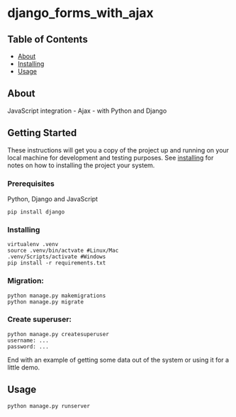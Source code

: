 # django_forms_with_ajax
## Table of Contents

- [About](#about)
- [Installing](#installing)
- [Usage](#usage)

## About <a name = "about"></a>

JavaScript integration - Ajax - with Python and Django

## Getting Started <a name = "getting_started"></a>

These instructions will get you a copy of the project up and running on your local machine for development and testing purposes. See [installing](#installing) for notes on how to installing the project your system.

### Prerequisites

Python, Django and JavaScript

```
pip install django
```

### Installing <a name = "installing"></a>
    virtualenv .venv
    source .venv/bin/actvate #Linux/Mac
    .venv/Scripts/activate #Windows
    pip install -r requirements.txt

### Migration:
    python manage.py makemigrations
    python manage.py migrate
### Create superuser:
    python manage.py createsuperuser
    username: ...
    password: ...



End with an example of getting some data out of the system or using it for a little demo.

## Usage <a name = "usage"></a>

    python manage.py runserver
